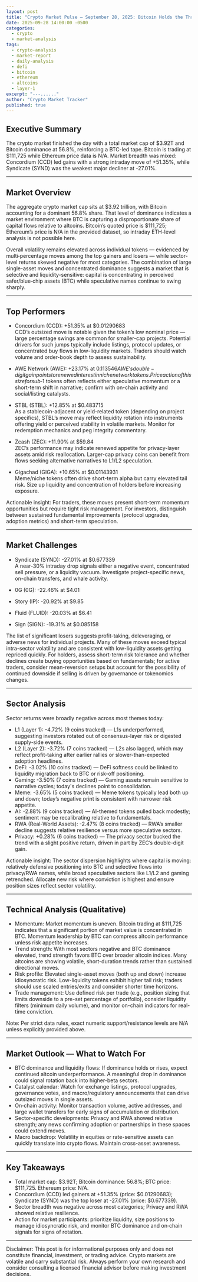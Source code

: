 ```yaml
---
layout: post
title: "Crypto Market Pulse — September 28, 2025: Bitcoin Holds the Throne as Altcoins Diverge"
date: 2025-09-28 14:00:00 -0500
categories:
  - crypto
  - market-analysis
tags:
  - crypto-analysis
  - market-report
  - daily-analysis
  - defi
  - bitcoin
  - ethereum
  - altcoins
  - layer-1
excerpt: "---......"
author: "Crypto Market Tracker"
published: true
---
```


## Executive Summary
The crypto market finished the day with a total market cap of $3.92T and Bitcoin dominance at 56.8%, reinforcing a BTC-led tape. Bitcoin is trading at $111,725 while Ethereum price data is N/A. Market breadth was mixed: Concordium (CCD) led gains with a strong intraday move of +51.35%, while Syndicate (SYND) was the weakest major decliner at -27.01%.

---

## Market Overview
The aggregate crypto market cap sits at $3.92 trillion, with Bitcoin accounting for a dominant 56.8% share. That level of dominance indicates a market environment where BTC is capturing a disproportionate share of capital flows relative to altcoins. Bitcoin’s quoted price is $111,725; Ethereum’s price is N/A in the provided dataset, so intraday ETH-level analysis is not possible here.

Overall volatility remains elevated across individual tokens — evidenced by multi‑percentage moves among the top gainers and losers — while sector-level returns skewed negative for most categories. The combination of large single-asset moves and concentrated dominance suggests a market that is selective and liquidity-sensitive: capital is concentrating in perceived safer/blue‑chip assets (BTC) while speculative names continue to swing sharply.

---

## Top Performers
- Concordium (CCD): +51.35% at $0.01290683  
  CCD’s outsized move is notable given the token’s low nominal price — large percentage swings are common for smaller-cap projects. Potential drivers for such jumps typically include listings, protocol updates, or concentrated buy flows in low-liquidity markets. Traders should watch volume and order-book depth to assess sustainability.

- AWE Network (AWE): +23.17% at $0.113546  
  AWE’s double-digit gain points to renewed interest in niche network tokens. Price action of this size for sub‑$1 tokens often reflects either speculative momentum or a short-term shift in narrative; confirm with on-chain activity and social/listing catalysts.

- STBL (STBL): +12.85% at $0.483715  
  As a stablecoin-adjacent or yield-related token (depending on project specifics), STBL’s move may reflect liquidity rotation into instruments offering yield or perceived stability in volatile markets. Monitor for redemption mechanics and peg integrity commentary.

- Zcash (ZEC): +11.90% at $59.84  
  ZEC’s performance may indicate renewed appetite for privacy-layer assets amid risk reallocation. Larger-cap privacy coins can benefit from flows seeking alternative narratives to L1/L2 speculation.

- Gigachad (GIGA): +10.65% at $0.01143931  
  Meme/niche tokens often drive short-term alpha but carry elevated tail risk. Size up liquidity and concentration of holders before increasing exposure.

Actionable insight: For traders, these moves present short-term momentum opportunities but require tight risk management. For investors, distinguish between sustained fundamental improvements (protocol upgrades, adoption metrics) and short-term speculation.

---

## Market Challenges
- Syndicate (SYND): -27.01% at $0.677339  
  A near-30% intraday drop signals either a negative event, concentrated sell pressure, or a liquidity vacuum. Investigate project-specific news, on-chain transfers, and whale activity.

- 0G (0G): -22.46% at $4.01  
- Story (IP): -20.92% at $9.85  
- Fluid (FLUID): -20.03% at $6.41  
- Sign (SIGN): -19.31% at $0.085158  

The list of significant losers suggests profit-taking, deleveraging, or adverse news for individual projects. Many of these moves exceed typical intra-sector volatility and are consistent with low-liquidity assets getting repriced quickly. For holders, assess short-term risk tolerance and whether declines create buying opportunities based on fundamentals; for active traders, consider mean-reversion setups but account for the possibility of continued downside if selling is driven by governance or tokenomics changes.

---

## Sector Analysis
Sector returns were broadly negative across most themes today:

- L1 (Layer 1): -4.72% (9 coins tracked) — L1s underperformed, suggesting investors rotated out of consensus-layer risk or digested supply-side events.
- L2 (Layer 2): -3.72% (7 coins tracked) — L2s also lagged, which may reflect profit-taking after earlier rallies or slower-than-expected adoption headlines.
- DeFi: -3.02% (10 coins tracked) — DeFi softness could be linked to liquidity migration back to BTC or risk-off positioning.
- Gaming: -3.50% (7 coins tracked) — Gaming assets remain sensitive to narrative cycles; today's declines point to consolidation.
- Meme: -3.65% (5 coins tracked) — Meme tokens typically lead both up and down; today’s negative print is consistent with narrower risk appetite.
- AI: -2.88% (9 coins tracked) — AI-themed tokens pulled back modestly; sentiment may be recalibrating relative to fundamentals.
- RWA (Real-World Assets): -2.47% (8 coins tracked) — RWA’s smaller decline suggests relative resilience versus more speculative sectors.
- Privacy: +0.28% (6 coins tracked) — The privacy sector bucked the trend with a slight positive return, driven in part by ZEC’s double-digit gain.

Actionable insight: The sector dispersion highlights where capital is moving: relatively defensive positioning into BTC and selective flows into privacy/RWA names, while broad speculative sectors like L1/L2 and gaming retrenched. Allocate new risk where conviction is highest and ensure position sizes reflect sector volatility.

---

## Technical Analysis (Qualitative)
- Momentum: Market momentum is uneven. Bitcoin trading at $111,725 indicates that a significant portion of market value is concentrated in BTC. Momentum leadership by BTC can compress altcoin performance unless risk appetite increases.
- Trend strength: With most sectors negative and BTC dominance elevated, trend strength favors BTC over broader altcoin indices. Many altcoins are showing volatile, short-duration trends rather than sustained directional moves.
- Risk profile: Elevated single-asset moves (both up and down) increase idiosyncratic risk. Low-liquidity tokens exhibit higher tail risk; traders should use scaled entries/exits and consider shorter time horizons.
- Trade management: Use defined risk per trade (e.g., position sizing that limits downside to a pre-set percentage of portfolio), consider liquidity filters (minimum daily volume), and monitor on-chain indicators for real-time conviction.

Note: Per strict data rules, exact numeric support/resistance levels are N/A unless explicitly provided above.

---

## Market Outlook — What to Watch For
- BTC dominance and liquidity flows: If dominance holds or rises, expect continued altcoin underperformance. A meaningful drop in dominance could signal rotation back into higher-beta sectors.
- Catalyst calendar: Watch for exchange listings, protocol upgrades, governance votes, and macro/regulatory announcements that can drive outsized moves in single assets.
- On‑chain activity: Monitor transaction volume, active addresses, and large wallet transfers for early signs of accumulation or distribution.
- Sector-specific developments: Privacy and RWA showed relative strength; any news confirming adoption or partnerships in these spaces could extend moves.
- Macro backdrop: Volatility in equities or rate-sensitive assets can quickly translate into crypto flows. Maintain cross-asset awareness.

---

## Key Takeaways
- Total market cap: $3.92T; Bitcoin dominance: 56.8%; BTC price: $111,725. Ethereum price: N/A.
- Concordium (CCD) led gainers at +51.35% (price: $0.01290683); Syndicate (SYND) was the top loser at -27.01% (price: $0.677339).
- Sector breadth was negative across most categories; Privacy and RWA showed relative resilience.
- Action for market participants: prioritize liquidity, size positions to manage idiosyncratic risk, and monitor BTC dominance and on‑chain signals for signs of rotation.

---

Disclaimer: This post is for informational purposes only and does not constitute financial, investment, or trading advice. Crypto markets are volatile and carry substantial risk. Always perform your own research and consider consulting a licensed financial advisor before making investment decisions.